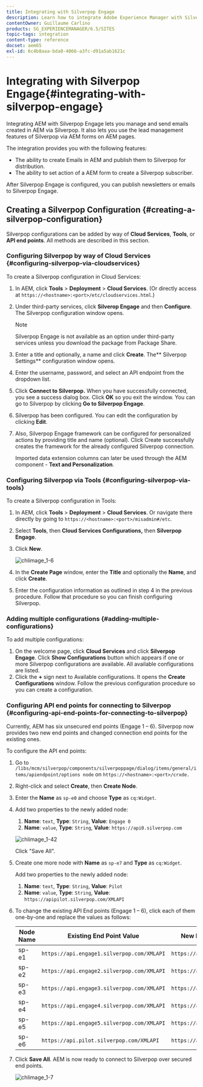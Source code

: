```yaml
---
title: Integrating with Silverpop Engage
description: Learn how to integrate Adobe Experience Manager with Silverpop Engage.
contentOwner: Guillaume Carlino
products: SG_EXPERIENCEMANAGER/6.5/SITES
topic-tags: integration
content-type: reference
docset: aem65
exl-id: 6c4b8aaa-bda0-4066-a3fc-d91a5ab1621c
---
```

# Integrating with Silverpop Engage{#integrating-with-silverpop-engage}

<!-- THIS ENTIRE TOPIC APPEARS OBSOLETE BECAUSE SILVERPOP NO LONGER EXISTS AND THERE ARE NO REDIRECTS FOR THE DOWNLOAD URL BELOW THAT IS 404.
>[!NOTE]
>
>Silverpop integration is **not** available out of the box. Download the Silverpop integration package `https://www.adobeaemcloud.com/content/marketplace/marketplaceProxy.html?packagePath=/content/companies/public/adobe/packages/aem620/product/cq-mcm-integrations-silverpop-content` from Package Share and install it on your instance. After you have installed the package, you can configure it as described in this document. -->

Integrating AEM with Silverpop Engage lets you manage and send emails created in AEM via Silverpop. It also lets you use the lead management features of Silverpop via AEM forms on AEM pages.

The integration provides you with the following features:

* The ability to create Emails in AEM and publish them to Silverpop for distribution.
* The ability to set action of a AEM form to create a Silverpop subscriber.

After Silverpop Engage is configured, you can publish newsletters or emails to Silverpop Engage.

## Creating a Silverpop Configuration {#creating-a-silverpop-configuration}

Silverpop configurations can be added by way of **Cloud Services**, **Tools**, or **API end points**. All methods are described in this section.

### Configuring Silverpop by way of Cloud Services {#configuring-silverpop-via-cloudservices}

To create a Silverpop configuration in Cloud Services:

1. In AEM, click **Tools** > **Deployment** > **Cloud Services**. (Or directly access at `https://<hostname>:<port>/etc/cloudservices.html`.)
1. Under third-party services, click **Silverop Engage** and then **Configure**. The Silverpop configuration window opens.

   >[!NOTE]
   >
   >Silverpop Engage is not available as an option under third-party services unless you download the package from Package Share.

1. Enter a title and optionally, a name and click **Create**. The** Silverpop Settings** configuration window opens.
1. Enter the username, password, and select an API endpoint from the dropdown list.
1. Click **Connect to Silverpop.** When you have successfully connected, you see a success dialog box. Click **OK** so you exit the window. You can go to Silverpop by clicking **Go to Silverpop Engage**.
1. Silverpop has been configured. You can edit the configuration by clicking **Edit**.
1. Also, Silverpop Engage framework can be configured for personalized actions by providing title and name (optional). Click Create successfully creates the framework for the already configured Silverpop connection.

   Imported data extension columns can later be used through the AEM component - **Text and Personalization**.

### Configuring Silverpop via Tools {#configuring-silverpop-via-tools}

To create a Silverpop configuration in Tools:

1. In AEM, click **Tools** > **Deployment** > **Cloud Services**. Or navigate there directly by going to `https://<hostname>:<port>/misadmin#/etc`.
1. Select **Tools**, then **Cloud Services Configurations,** then **Silverpop Engage**.
1. Click **New**.

   ![chlimage_1-6](assets/chlimage_1-6.jpeg)

1. In the **Create Page** window, enter the **Title** and optionally the **Name**, and click **Create**.
1. Enter the configuration information as outlined in step 4 in the previous procedure. Follow that procedure so you can finish configuring Silverpop.

### Adding multiple configurations {#adding-multiple-configurations}

To add multiple configurations:

1. On the welcome page, click **Cloud Services** and click **Silverpop Engage**. Click **Show Configurations** button which appears if one or more Silverpop configurations are available. All available configurations are listed.
1. Click the **+** sign next to Available configurations. It opens the **Create Configurations** window. Follow the previous configuration procedure so you can create a configuration.

### Configuring API end points for connecting to Silverpop {#configuring-api-end-points-for-connecting-to-silverpop}

Currently, AEM has six unsecured end points (Engage 1 – 6). Silverpop now provides two new end points and changed connection end points for the existing ones.

To configure the API end points:

1. Go to `/libs/mcm/silverpop/components/silverpoppage/dialog/items/general/items/apiendpoint/options node` on `https://<hostname>:<port>/crxde.`
1. Right-click and select **Create**, then **Create Node**.
1. Enter the **Name** as `sp-e0` and choose **Type** as `cq:Widget`.
1. Add two properties to the newly added node:

    1. **Name**: `text`, **Type**: `String`, **Value**: `Engage 0`
    1. **Name**: `value`, **Type**: `String`, **Value**: `https://api0.silverpop.com`

   ![chlimage_1-42](assets/chlimage_1-42.png)

   Click "Save All".

1. Create one more node with **Name** as `sp-e7` and **Type** as `cq:Widget`.

   Add two properties to the newly added node:

    1. **Name**: `text`, **Type**: `String`, **Value**: `Pilot`
    1. **Name**: `value`, **Type**: `String`, **Value**: `https://apipilot.silverpop.com/XMLAPI`

1. To change the existing API End points (Engage 1 – 6), click each of them one-by-one and replace the values as follows:

   | **Node Name** |**Existing End Point Value** |**New End Point Value** |
   |---|---|---|
   | sp-e1 | `https://api.engage1.silverpop.com/XMLAPI` | `https://api1.silverpop.com` |
   | sp-e2 | `https://api.engage2.silverpop.com/XMLAPI` | `https://api2.silverpop.com` |
   | sp-e3 | `https://api.engage3.silverpop.com/XMLAPI` | `https://api3.silverpop.com` |
   | sp-e4 | `https://api.engage4.silverpop.com/XMLAPI` | `https://api4.silverpop.com` |
   | sp-e5 | `https://api.engage5.silverpop.com/XMLAPI` | `https://api5.silverpop.com` |
   | sp-e6 | `https://api.pilot.silverpop.com/XMLAPI` | `https://api6.silverpop.com` |

1. Click **Save All**. AEM is now ready to connect to Silverpop over secured end points.

   ![chlimage_1-7](assets/chlimage_1-7.jpeg)
